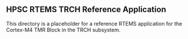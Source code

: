 HPSC RTEMS TRCH Reference Application
-------------------------------------

This directory is a placeholder for a reference RTEMS application for the 
Cortex-M4 TMR Block in the TRCH subsystem.

